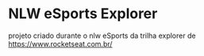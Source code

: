 # NLW eSports Explorer

projeto criado durante o nlw eSports da trilha explorer de https://www.rocketseat.com.br/
